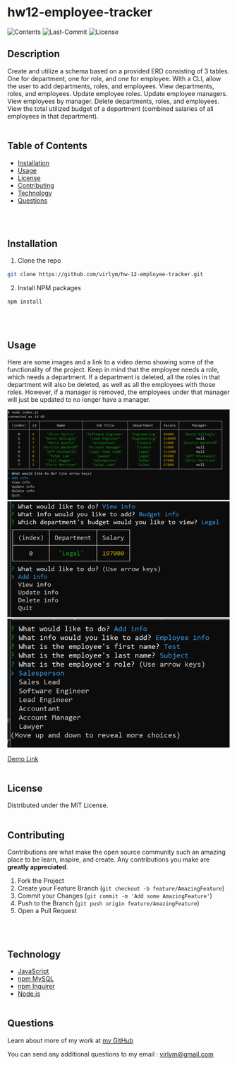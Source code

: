 # **hw12-employee-tracker**
  ![Contents](https://img.shields.io/github/languages/top/virlym/hw12-employee-tracker)
  ![Last-Commit](https://img.shields.io/github/last-commit/virlym/hw12-employee-tracker)
  ![License](https://img.shields.io/github/license/virlym/hw12-employee-tracker)
  ## **Description**
  
  Create and utilize a schema based on a provided ERD consisting of 3 tables. One for department, one for role, and one for employee. With a CLI, allow the user to add departments, roles, and employees. View departments, roles, and employees. Update employee roles. Update employee managers. View employees by manager. Delete departments, roles, and employees. View the total utilized budget of a department (combined salaries of all employees in that department).
  <br><br>
  
  ## **Table of Contents**
  
  * [Installation](#Installation)
  * [Usage](#Usage)
  * [License](#License)
  * [Contributing](#Contributing)
  * [Technology](#Technology)
  * [Questions](#Questions)
  
  <br><br>
  
  ## **Installation**
  
  1. Clone the repo
  ```sh
  git clone https://github.com/virlym/hw-12-employee-tracker.git
  ``` 
  2. Install NPM packages
  ```sh
  npm install
  ```
  <br><br>
  
  ## **Usage**
  Here are some images and a link to a video demo showing some of the functionality of the project. Keep in mind that the employee needs a role, which needs a department. If a department is deleted, all the roles in that department will also be deleted, as well as all the employees with those roles. However, if a manager is removed, the employees under that manager will just be updated to no longer have a manager.

  ![Start](./assets/start.PNG)
  ![BudgetView](./assets/legalBudget.PNG)
  ![AddEmployeeExample](./assets/employeeAddExample.PNG)

  [Demo Link](https://www.google.com/)
  <br><br>
  
  ## **License**
  
  Distributed under the MIT License.
  <br><br>
  
  ## **Contributing**
  Contributions are what make the open source community such an amazing place to be learn, inspire, and create. Any contributions you make are **greatly appreciated**.
  
  1. Fork the Project
  2. Create your Feature Branch (`git checkout -b feature/AmazingFeature`)
  3. Commit your Changes (`git commit -m 'Add some AmazingFeature'`)
  4. Push to the Branch (`git push origin feature/AmazingFeature`)
  5. Open a Pull Request
  
  <br><br>
  
  ## **Technology**
  - [JavaScript](https://www.javascript.com/)
  - [npm MySQL](https://www.npmjs.com/package/mysql)
  - [npm Inquirer](https://www.npmjs.com/package/inquirer)
  - [Node.js](https://nodejs.org/en/)
  <br><br>
  
  ## **Questions**
  Learn about more of my work at [my GitHub](https://github.com/virlym)
  
  You can send any additional questions to my email : virlym@gmail.com
  <br><br><br><br>
